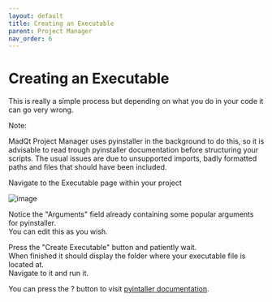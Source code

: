 ```yaml
---
layout: default
title: Creating an Executable
parent: Project Manager
nav_order: 6
---
```


# Creating an Executable
This is really a simple process but depending on what you do in your code
it can go very wrong.

Note:

MadQt Project Manager uses pyinstaller in the background to do this, so it
is advisable to read trough pyinstaller documentation before structuring
your scripts. The usual issues are due to unsupported imports, badly formatted
paths and files that should have been included.

Navigate to the Executable page within your project

![image](https://user-images.githubusercontent.com/30872066/146863044-1c794b83-3d56-4d32-ade9-1a3a02c27a0b.png)

Notice the "Arguments" field already containing some popular arguments for pyinstaller.\
You can edit this as you wish.

Press the "Create Executable" button and patiently wait.\
When finished it should display the folder where your executable file is located at.\
Navigate to it and run it.

You can press the ? button to visit [pyintaller documentation](https://pyinstaller.readthedocs.io/en/stable/operating-mode.html).
